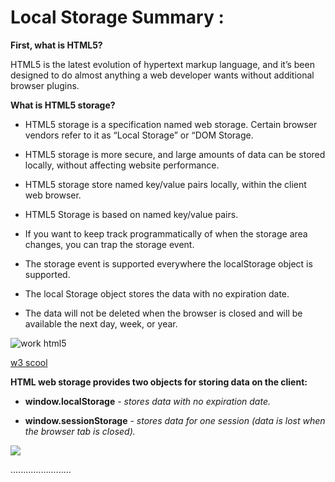 # Local Storage Summary :

**First, what is HTML5?**

HTML5 is the latest evolution of hypertext markup language, and it’s been designed to do almost anything a web developer wants without additional browser plugins. 


**What is HTML5 storage?**

* HTML5 storage is a specification named web storage. Certain browser vendors refer to it as “Local Storage” or “DOM Storage.
>

* HTML5 storage is more secure, and large amounts of data can be stored locally, without affecting website performance.
>

* HTML5 storage store named key/value pairs locally, within the client web browser.
>
* HTML5 Storage is based on named key/value pairs.
>
* If you want to keep track programmatically of when the storage area changes, you can trap the storage event.
>
* The storage event is supported everywhere the localStorage object is supported.
>
* The local Storage object stores the data with no expiration date.
>
* The data will not be deleted when the browser is closed and will be available the next day, week, or year.


![work html5 ](http://1.bp.blogspot.com/--hw5c-7_L6A/U7qCBggY4FI/AAAAAAAAAOw/_0UoX5M4Fkw/s640/localStorage.png)


[ w3 scool ](https://www.w3schools.com/html/html5_webstorage.asp)



**HTML web storage provides two objects for storing data on the client:**


* **window.localStorage** - *stores data with no expiration date.*
>
>
* **window.sessionStorage** - *stores data for one session (data is lost when the browser tab is closed).* 


![](https://www.sinocalife.com/wp-content/uploads/2020/08/comparasion-of-localStorage-sessionStorage-and-cookie.jpg)


........................





